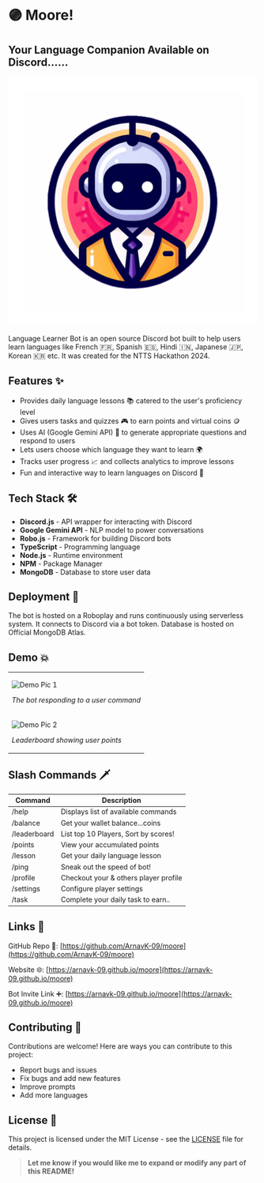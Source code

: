 # 🟣 Moore!

## Your Language Companion Available on Discord......

<p align="center">
    <img width="600" src="https://raw.githubusercontent.com/ArnavK-09/moore/main/Logo.png" alt="Logo">
</p>

Language Learner Bot is an open source Discord bot built to help users learn languages like French 🇫🇷, Spanish 🇪🇸, Hindi 🇮🇳, Japanese 🇯🇵, Korean 🇰🇷 etc. It was created for the NTTS Hackathon 2024.

## Features ✨

- Provides daily language lessons 📚 catered to the user's proficiency level
- Gives users tasks and quizzes 🎮 to earn points and virtual coins 🪙
- Uses AI (Google Gemini API) 🧠 to generate appropriate questions and respond to users  
- Lets users choose which language they want to learn 🌍
- Tracks user progress 📈 and collects analytics to improve lessons
- Fun and interactive way to learn languages on Discord 🎉

## Tech Stack 🛠️

- **Discord.js** - API wrapper for interacting with Discord  
- **Google Gemini API** - NLP model to power conversations
- **Robo.js** - Framework for building Discord bots 
- **TypeScript** - Programming language
- **Node.js** - Runtime environment
- **NPM** - Package Manager
- **MongoDB** - Database to store user data

## Deployment 🚀

The bot is hosted on a Roboplay and runs continuously using serverless system. It connects to Discord via a bot token. Database is hosted on Official MongoDB Atlas.

## Demo 💥

<table>
<tr>
<td>
  
  ![Demo Pic 1](images/demo1.png)
  
  *The bot responding to a user command*
  
</td>
</tr>
<tr>
<td>

  ![Demo Pic 2](images/demo4.png) 
  
  *Leaderboard showing user points*
  
</td>
</tr>
</table>

## Slash Commands 🗡️

| Command | Description |
|-|-|  
| /help | Displays list of available commands |
| /balance | Get your wallet balance...coins |
| /leaderboard | List top 10 Players, Sort by scores! |
| /points | View your accumulated points |
| /lesson | Get your daily language lesson |
| /ping | Sneak out the speed of bot! |
| /profile | Checkout your & others player profile |
| /settings | Configure player settings |
| /task | Complete your daily task to earn.. |

## Links 🔗

GitHub Repo 📁: [https://github.com/ArnavK-09/moore](https://github.com/ArnavK-09/moore)

Website 🌐: [https://arnavk-09.github.io/moore](https://arnavk-09.github.io/moore)  

Bot Invite Link ➕: [https://arnavk-09.github.io/moore](https://arnavk-09.github.io/moore)

## Contributing 🤝

Contributions are welcome! Here are ways you can contribute to this project: 

- Report bugs and issues
- Fix bugs and add new features
- Improve prompts
- Add more languages


## License 📝

This project is licensed under the MIT License - see the [LICENSE](LICENSE) file for details.

> **Let me know if you would like me to expand or modify any part of this README!**

